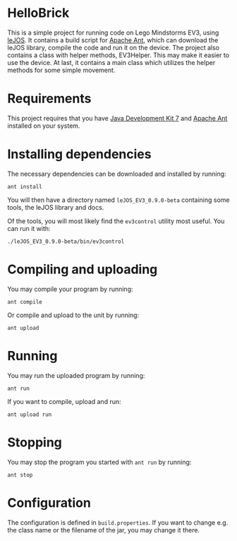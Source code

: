 # HelloBrick

This is a simple project for running code on Lego Mindstorms EV3, using
[leJOS][lejos]. It contains a build script for [Apache Ant][ant], which can
download the leJOS library, compile the code and run it on the device. The
project also contains a class with helper methods, EV3Helper. This may make it
easier to use the device. At last, it contains a main class which utilizes the
helper methods for some simple movement.

[lejos]: http://www.lejos.org/ev3/docs/
[ant]: http://ant.apache.org/

# Requirements

This project requires that you have [Java Development Kit 7][jdk7] and
[Apache Ant][ant-download] installed on your system.

[jdk7]: http://www.oracle.com/technetwork/java/javase/downloads/jdk7-downloads-1880260.html
[ant-download]: http://ant.apache.org/bindownload.cgi

# Installing dependencies

The necessary dependencies can be downloaded and installed by running:

    ant install

You will then have a directory named `leJOS_EV3_0.9.0-beta` containing some
tools, the leJOS library and docs.

Of the tools, you will most likely find the `ev3control` utility most
useful. You can run it with:

    ./leJOS_EV3_0.9.0-beta/bin/ev3control

# Compiling and uploading

You may compile your program by running:

    ant compile

Or compile and upload to the unit by running:

    ant upload

# Running

You may run the uploaded program by running:

    ant run

If you want to compile, upload and run:

    ant upload run

# Stopping

You may stop the program you started with `ant run` by running:

    ant stop

# Configuration

The configuration is defined in `build.properties`. If you want to change e.g.
the class name or the filename of the jar, you may change it there.
